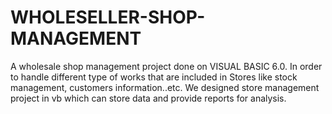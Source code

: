 # WHOLESELLER-SHOP-MANAGEMENT
A wholesale shop management project done on VISUAL BASIC 6.0.  In order to handle different type of works that are included in Stores like stock management, customers information..etc. We designed store management project in vb which can store data and provide reports for analysis.
